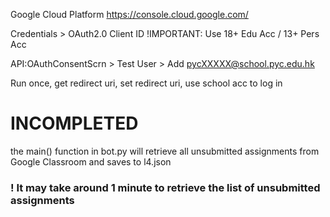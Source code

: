 Google Cloud Platform
https://console.cloud.google.com/

Credentials > OAuth2.0 Client ID
!IMPORTANT: Use 18+ Edu Acc / 13+ Pers Acc

API:OAuthConsentScrn > Test User > Add pycXXXXX@school.pyc.edu.hk

Run once, get redirect uri, set redirect uri, use school acc to log in


# INCOMPLETED

the main() function in bot.py will retrieve all unsubmitted assignments from Google Classroom and saves to l4.json

### ! It may take around 1 minute to retrieve the list of unsubmitted assignments

